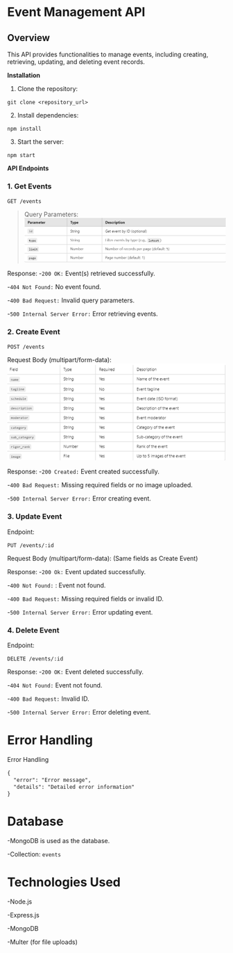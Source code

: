 # **Event Management API**

## Overview

This API provides functionalities to manage events, including creating, retrieving, updating, and deleting event records.

**Installation**
1. Clone the repository:
```
git clone <repository_url>
```

2. Install dependencies:
```
npm install
```

3. Start the server:
```
npm start
```
**API Endpoints**
### 1. Get Events
```
GET /events
```

> Query Parameters:
![table 1](image.png)


Response:
-```200 OK:``` Event(s) retrieved successfully.

-```404 Not Found:``` No event found.

-```400 Bad Request:``` Invalid query parameters.

-```500 Internal Server Error:``` Error retrieving events.

### 2. Create Event
```
POST /events
```
Request Body (multipart/form-data):
![table2](image-1.png)

Response:
-```200 Created:``` Event created successfully.

-```400 Bad Request:``` Missing required fields or no image uploaded.

-```500 Internal Server Error:``` Error creating event.

### 3. Update Event
Endpoint:
```
PUT /events/:id
```
Request Body (multipart/form-data): (Same fields as Create Event)

Response:
-```200 Ok:```  Event updated successfully.

-```400 Not Found:``` : Event not found.

-```400 Bad Request:``` Missing required fields or invalid ID.

-```500 Internal Server Error:``` Error updating event.

### 4. Delete Event
Endpoint:
```
DELETE /events/:id
```
Response:
-```200 OK:``` Event deleted successfully.

-```404 Not Found:``` Event not found.

-```400 Bad Request:``` Invalid ID.

-```500 Internal Server Error:``` Error deleting event.

# Error Handling
Error Handling
```
{
  "error": "Error message",
  "details": "Detailed error information"
}
```

# Database
-MongoDB is used as the database.

-Collection: ```events```

# Technologies Used
-Node.js

-Express.js

-MongoDB

-Multer (for file uploads)








